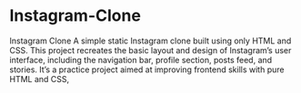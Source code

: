 # Instagram-Clone
Instagram Clone A simple static Instagram clone built using only HTML and CSS. This project recreates the basic layout and design of Instagram’s user interface, including the navigation bar, profile section, posts feed, and stories. It’s a practice project aimed at improving frontend skills with pure HTML and CSS,
